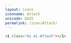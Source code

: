 ```yaml
---
layout: icons
iconname: Attach
unicode: EA25
permalink: /icon/Attach/
---
```


``` html
<i class="mi mi-Attach"></i>
```
